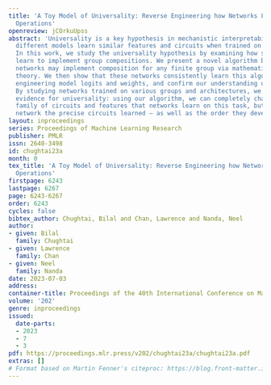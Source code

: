 ```yaml
---
title: 'A Toy Model of Universality: Reverse Engineering how Networks Learn Group
  Operations'
openreview: jCOrkuUpss
abstract: 'Universality is a key hypothesis in mechanistic interpretability – that
  different models learn similar features and circuits when trained on similar tasks.
  In this work, we study the universality hypothesis by examining how small networks
  learn to implement group compositions. We present a novel algorithm by which neural
  networks may implement composition for any finite group via mathematical representation
  theory. We then show that these networks consistently learn this algorithm by reverse
  engineering model logits and weights, and confirm our understanding using ablations.
  By studying networks trained on various groups and architectures, we find mixed
  evidence for universality: using our algorithm, we can completely characterize the
  family of circuits and features that networks learn on this task, but for a given
  network the precise circuits learned – as well as the order they develop – are arbitrary.'
layout: inproceedings
series: Proceedings of Machine Learning Research
publisher: PMLR
issn: 2640-3498
id: chughtai23a
month: 0
tex_title: 'A Toy Model of Universality: Reverse Engineering how Networks Learn Group
  Operations'
firstpage: 6243
lastpage: 6267
page: 6243-6267
order: 6243
cycles: false
bibtex_author: Chughtai, Bilal and Chan, Lawrence and Nanda, Neel
author:
- given: Bilal
  family: Chughtai
- given: Lawrence
  family: Chan
- given: Neel
  family: Nanda
date: 2023-07-03
address: 
container-title: Proceedings of the 40th International Conference on Machine Learning
volume: '202'
genre: inproceedings
issued:
  date-parts:
  - 2023
  - 7
  - 3
pdf: https://proceedings.mlr.press/v202/chughtai23a/chughtai23a.pdf
extras: []
# Format based on Martin Fenner's citeproc: https://blog.front-matter.io/posts/citeproc-yaml-for-bibliographies/
---
```

